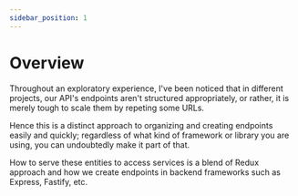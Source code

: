 ```yaml
---
sidebar_position: 1
---
```


# Overview

Throughout an exploratory experience, I've been noticed that in different projects, our API's endpoints aren't structured appropriately, or rather, it is merely tough to scale them by repeting some URLs.

Hence this is a distinct approach to organizing and creating endpoints easily and quickly; regardless of what kind of framework or library you are using, you can undoubtedly make it part of that.

How to serve these entities to access services is a blend of Redux approach and how we create endpoints in backend frameworks such as Express, Fastify, etc.

